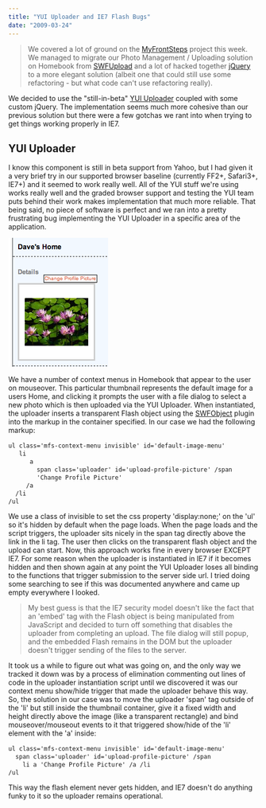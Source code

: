 ```yaml
---
title: "YUI Uploader and IE7 Flash Bugs"
date: "2009-03-24"
---
```


> We covered a lot of ground on the [MyFrontSteps](https://www.myfrontsteps.com) project this week. We managed to migrate our Photo Management / Uploading solution on Homebook from [SWFUpload](https://swfupload.org/) and a lot of hacked together [jQuery](https://www.jquery.com) to a more elegant solution (albeit one that could still use some refactoring - but what code can't use refactoring really).

We decided to use the "still-in-beta" [YUI Uploader](https://developer.yahoo.com/yui/uploader/) coupled with some custom jQuery. The implementation seems much more cohesive than our previous solution but there were a few gotchas we rant into when trying to get things working properly in IE7.

## YUI Uploader

I know this component is still in beta support from Yahoo, but I had given it a
very brief try in our supported browser baseline (currently FF2+, Safari3+,
IE7+) and it seemed to work really well. All of the YUI stuff we're using works
really well and the graded browser support and testing the YUI team puts behind
their work makes implementation that much more reliable. That being said, no
piece of software is perfect and we ran into a pretty frustrating bug
implementing the YUI Uploader in a specific area of the application.

![A flyover context menu with an embedded YUI Uploader.](/img/yui-uploader-and-ie7-flash-bugs/picture-24.png)

We have a number of context menus in Homebook that appear to the user on mouseover. This particular thumbnail represents the default image for a users Home, and clicking it prompts the user with a file dialog to select a new photo which is then uploaded via the YUI Uploader. When instantiated, the uploader inserts a transparent Flash object using the [SWFObject](https://blog.deconcept.com/swfobject/) plugin into the markup in the container specified. In our case we had the following markup:

```jade
ul class='mfs-context-menu invisible' id='default-image-menu'
   li
      a
        span class='uploader' id='upload-profile-picture' /span
        'Change Profile Picture'
     /a
  /li
/ul
```

We use a class of invisible to set the css property 'display:none;' on the 'ul' so it's hidden by default when the page loads. When the page loads and the script triggers, the uploader sits nicely in the span tag directly above the link in the li tag. The user then clicks on the transparent flash object and the upload can start. Now, this approach works fine in every browser EXCEPT IE7. For some reason when the uploader is instantiated in IE7 if it becomes hidden and then shown again at any point the YUI Uploader loses all binding to the functions that trigger submission to the server side url. I tried doing some searching to see if this was documented anywhere and came up empty everywhere I looked.

> My best guess is that the IE7 security model doesn't like the fact that an 'embed' tag with the Flash object is being manipulated from JavaScript and decided to turn off something that disables the uploader from completing an upload. The file dialog will still popup, and the embedded Flash remains in the DOM but the uploader doesn't trigger sending of the files to the server.

It took us a while to figure out what was going on, and the only way we tracked it down was by a process of elimination commenting out lines of code in the uploader instantiation script until we discovered it was our context menu show/hide trigger that made the uploader behave this way. So, the solution in our case was to move the uploader 'span' tag outside of the 'li' but still inside the thumbnail container, give it a fixed width and height directly above the image (like a transparent rectangle) and bind mouseover/mouseout events to it that triggered show/hide of the 'li' element with the 'a' inside:

```jade
ul class='mfs-context-menu invisible' id='default-image-menu'
  span class='uploader' id='upload-profile-picture' /span
    li a 'Change Profile Picture' /a /li
/ul
```


This way the flash element never gets hidden, and IE7 doesn't do anything funky to it so the uploader remains operational.

